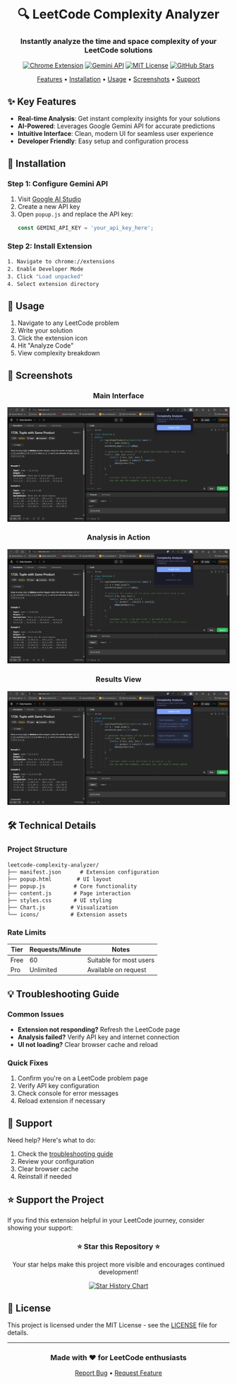 <div align="center">

# 🔍 LeetCode Complexity Analyzer

### Instantly analyze the time and space complexity of your LeetCode solutions

[![Chrome Extension](https://img.shields.io/badge/Platform-Chrome-blue.svg)](https://chrome.google.com/)
[![Gemini API](https://img.shields.io/badge/Powered%20by-Google%20Gemini-orange.svg)](https://makersuite.google.com/)
[![MIT License](https://img.shields.io/badge/License-MIT-green.svg)](https://opensource.org/licenses/MIT)
[![GitHub Stars](https://img.shields.io/github/stars/yourusername/leetcode-complexity-analyzer?style=social)](https://github.com/yourusername/leetcode-complexity-analyzer/stargazers)

[Features](#-key-features) • [Installation](#-installation) • [Usage](#-usage) • [Screenshots](#-screenshots) • [Support](#-support)

</div>

## ✨ Key Features

- **Real-time Analysis**: Get instant complexity insights for your solutions
- **AI-Powered**: Leverages Google Gemini API for accurate predictions
- **Intuitive Interface**: Clean, modern UI for seamless user experience
- **Developer Friendly**: Easy setup and configuration process

## 🚀 Installation

### Step 1: Configure Gemini API

1. Visit [Google AI Studio](https://makersuite.google.com/app/apikey)
2. Create a new API key
3. Open `popup.js` and replace the API key:
   ```javascript
   const GEMINI_API_KEY = 'your_api_key_here';
   ```

### Step 2: Install Extension

```bash
1. Navigate to chrome://extensions
2. Enable Developer Mode
3. Click "Load unpacked"
4. Select extension directory
```

## 🎯 Usage

1. Navigate to any LeetCode problem
2. Write your solution
3. Click the extension icon
4. Hit "Analyze Code"
5. View complexity breakdown

## 📸 Screenshots

<div align="center">

### Main Interface
![Main Interface](screenshots/s1.png)

### Analysis in Action
![Analysis Process](screenshots/s2.png)

### Results View
![Complexity Results](screenshots/s3.png)

</div>

## 🛠️ Technical Details

### Project Structure
```
leetcode-complexity-analyzer/
├── manifest.json      # Extension configuration
├── popup.html        # UI layout
├── popup.js         # Core functionality
├── content.js       # Page interaction
├── styles.css       # UI styling
├── Chart.js        # Visualization
└── icons/          # Extension assets
```

### Rate Limits
| Tier | Requests/Minute | Notes |
|------|----------------|-------|
| Free | 60 | Suitable for most users |
| Pro  | Unlimited | Available on request |

## 💡 Troubleshooting Guide

### Common Issues
- **Extension not responding?** Refresh the LeetCode page
- **Analysis failed?** Verify API key and internet connection
- **UI not loading?** Clear browser cache and reload

### Quick Fixes
1. Confirm you're on a LeetCode problem page
2. Verify API key configuration
3. Check console for error messages
4. Reload extension if necessary

## 🤝 Support

Need help? Here's what to do:

1. Check the [troubleshooting guide](#-troubleshooting-guide)
2. Review your configuration
3. Clear browser cache
4. Reinstall if needed

## ⭐ Support the Project

If you find this extension helpful in your LeetCode journey, consider showing your support:

<div align="center">

### ⭐ Star this Repository ⭐

Your star helps make this project more visible and encourages continued development!

[![Star History Chart](https://api.star-history.com/svg?repos=sandeep-kalla/Leetcode-TC-Analyser&type=Date)](https://star-history.com/#sandeep-kalla/Leetcode-TC-Analyser&Date)

</div>

## 📝 License

This project is licensed under the MIT License - see the [LICENSE](LICENSE) file for details.

---

<div align="center">

### Made with ❤️ for LeetCode enthusiasts

[Report Bug](https://github.com/sandeep-kalla/Leetcode-TC-Analyzer/issues) • [Request Feature](https://github.com/sandeep-kalla/Leetcode-TC-Analyzer/issues)

</div>
